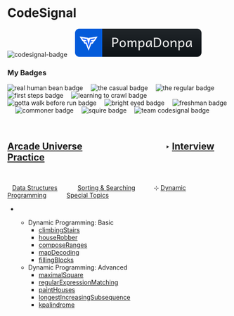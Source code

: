 <h1 id='cds'><strong>CodeSignal</strong></h1>

<p align="left" >
    <img src='https://app.codesignal.com/badges/user-level/22.svg' alt='codesignal-badge' style="width: 32px" />&emsp;
    <a href='https://app.codesignal.com/profile/pompadonpa'>
        <img src='../../../../Assets/svg/codesignal.svg' alt='codesignal-badge' />
    </a>
</p>


### My Badges


<p align="left" >
    <img src='https://app.codesignal.com/user-icons/miscellaneous/email_verified.svg' alt='real human bean badge' style="width: 32px" />&emsp;
    <img src='https://app.codesignal.com/user-icons/activity/visit_3.svg' alt='the casual badge' style="width: 32px" />&emsp;
    <img src='https://app.codesignal.com/user-icons/activity/visit_5.svg' alt='the regular badge' style="width: 32px" />&emsp;
    <img src='https://app.codesignal.com/user-icons/solved/solved_1.svg' alt='first steps badge' style="width: 32px" />&emsp;
    <img src='https://app.codesignal.com/user-icons/solved/solved_5.svg' alt='learning to crawl badge' style="width: 32px" />&emsp;
    <img src='https://app.codesignal.com/user-icons/solved/solved_20.svg' alt='gotta walk before run badge' style="width: 32px" />&emsp;
    <img src='https://app.codesignal.com/user-icons/interview_practice/plan_selected.svg' alt='bright eyed badge' style="width: 32px" />&emsp;
    <img src='https://app.codesignal.com/user-icons/interview_practice/ipm_topic_1.svg' alt='freshman badge' style="width: 32px" />&emsp;
    <img src='https://app.codesignal.com/user-icons/arcade/arcade_levels_1.svg' alt='commoner badge' style="width: 32px" />&emsp;
    <img src='https://app.codesignal.com/user-icons/arcade/arcade_levels_3.svg' alt='squire badge' style="width: 32px" />&emsp;
    <img src='https://app.codesignal.com/user-icons/miscellaneous/team_codefights.svg' alt='team codesignal badge' style="width: 32px" />&emsp;

</p>
<br id="center"/>

## [Arcade Universe](https://github.com/PompaDonpa/WhiteBoard/tree/main/Algorithms/CodeSignal#cds)&emsp;&emsp;&emsp;&emsp;&emsp;&emsp;&emsp;&emsp;&emsp;‣ [Interview Practice](https://app.codesignal.com/interview-practice)
<br />

&ensp; [Data Structures](https://github.com/PompaDonpa/WhiteBoard/tree/main/Algorithms/CodeSignal/Interview%20Practice#center)&emsp;&emsp;&emsp; [Sorting & Searching](https://github.com/PompaDonpa/WhiteBoard/tree/main/Algorithms/CodeSignal/Interview%20Practice/Sorting%20&%20Searching#center)&emsp;&emsp;&emsp;⊹ [Dynamic Programming](https://github.com/PompaDonpa/WhiteBoard/tree/main/Algorithms/CodeSignal/Interview%20Practice/Dynamic%20Programming#center)&emsp;&emsp;&emsp; [Special Topics](https://github.com/PompaDonpa/WhiteBoard/tree/main/Algorithms/CodeSignal/Interview%20Practice/Special%20Topics#center)
-   &ensp;

    -   Dynamic Programming: Basic
        -   [climbingStairs]()
        -   [houseRobber]()
        -   [composeRanges]()
        -   [mapDecoding]()
        -   [fillingBlocks]()
    -   Dynamic Programming: Advanced
        -   [maximalSquare]()
        -   [regularExpressionMatching]()
        -   [paintHouses]()
        -   [longestIncreasingSubsequence]()
        -   [kpalindrome]()
